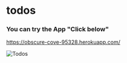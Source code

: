 # todos
### You can try the App "Click below" 
https://obscure-cove-95328.herokuapp.com/

![Todos](https://lh3.googleusercontent.com/ULNAP2EwQo-7vDRmxVYDkpcZJOVm6J5leMwsNeVLU1SQTPQB3haXtw6BcHQzjBlmtR4IfEjTUQj55lBHKBf50MchDpMgoagd4AaQmS3OH5JB1nOdyZ91Lsm8I55O4L1tUsHY8oucisS42yiph_YPIvw1-Qaaf4x80uO6VSxhTbKWjpp1bZJ0T4AXVjAnYtd7y2CEXgEGVtl-Yhn8O5YSm1c42BNIfJ9yzpfE_nxHMBQcQ_HWXRWhOuvXZ3L59Ne7F8T2Qx1uPWU66H-udn7Rgvc0SFBypQeW2VQu2kV3-HhbdRmbQn5uanW2GMkcp_aY1O-lNiJ91lMAp5tOqCy3RsWCXaLbbwLdr6EBIHhrq6PdPMT3paFMjBRh5ZbBDevg0Hpq1KMq6U2StAK9ybQqLOjo48IPo1YeRBumPTAz5gyD-Xdiiwns7Iq-GW_oEk4KIM0k-jmvCZ515FXJDq3J5FcklMisdZZeRvUViBarTWppylA4OtlfPrbqaJ13fgZ9TWdPz-2poStaL0aWxO5J2ojSqskoXBHYcp9_pcfyaqcQ-BZYrJsYvIvknZpqMMCx2iHX2KiXrv_mS5G9_x0j6W9HVoCSuEFNqiIRbLTJAmm6UoAUVqr_9z16ysLWSlhDWNijQwgMbzOkBRDPeKsxQdYNdI0kjONTUPrp8NfQL3Dy52Lnk0HUys4VOko7_g=w1289-h699-no?authuser=0)
